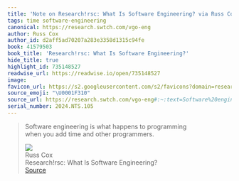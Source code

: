```yaml
---
title: 'Note on Research!rsc: What Is Software Engineering? via Russ Cox'
tags: time software-engineering
canonical: https://research.swtch.com/vgo-eng
author: Russ Cox
author_id: d2aff5ad70207a283e3358d1315c94fe
book: 41579503
book_title: 'Research!rsc: What Is Software Engineering?'
hide_title: true
highlight_id: 735148527
readwise_url: https://readwise.io/open/735148527
image:
favicon_url: https://s2.googleusercontent.com/s2/favicons?domain=research.swtch.com
source_emoji: "\U0001F310"
source_url: https://research.swtch.com/vgo-eng#:~:text=Software%20engineering%20is,and%20other%20programmers.
serial_number: 2024.NTS.105
---
```

> Software engineering is what happens to programming  
> when you add time and other programmers.
> <div class="quoteback-footer"><div class="quoteback-avatar"><img class="mini-favicon" src="https://s2.googleusercontent.com/s2/favicons?domain=research.swtch.com"></div><div class="quoteback-metadata"><div class="metadata-inner"><span style="display:none">FROM:</span><div aria-label="Russ Cox" class="quoteback-author"> Russ Cox</div><div aria-label="Research!rsc: What Is Software Engineering?" class="quoteback-title"> Research!rsc: What Is Software Engineering?</div></div></div><div class="quoteback-backlink"><a target="_blank" aria-label="go to the full text of this quotation" rel="noopener" href="https://research.swtch.com/vgo-eng#:~:text=Software%20engineering%20is,and%20other%20programmers." class="quoteback-arrow"> Source</a></div></div>